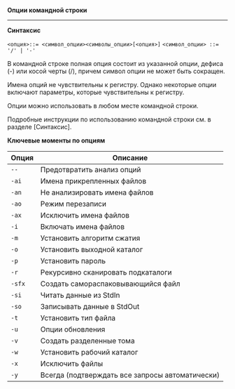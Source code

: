 ﻿

**Опции командной строки**

--------------------------------------------------------------------------------

**Синтаксис**

`<опция>::= <символ_опции><символы_опции>[<опция>]`
`<символ_опции> ::= '/' | '-'`

В командной строке полная опция состоит из указанной опции, дефиса (-) или косой черты (/), причем символ опции не может быть сокращен.

Имена опций не чувствительны к регистру. Однако некоторые опции включают параметры, которые чувствительны к регистру.

Опции можно использовать в любом месте командной строки.

Подробные инструкции по использованию командной строки см. в разделе [Синтаксис].

**Ключевые моменты по опциям**

| Опция     | Описание                                              |
|-----------|-------------------------------------------------------|
| `--`      | Предотвратить анализ опций                          |
| `-ai`     | Имена прикрепленных файлов                           |
| `-an`     | Не анализировать имена файлов                       |
| `-ao`     | Режим перезаписи                                     |
| `-ax`     | Исключить имена файлов                             |
| `-i`      | Включать имена файлов                               |
| `-m`      | Установить алгоритм сжатия                         |
| `-o`      | Установить выходной каталог                          |
| `-p`      | Установить пароль                                    |
| `-r`      | Рекурсивно сканировать подкаталоги                |
| `-sfx`    | Создать самораспаковывающийся файл                   |
| `-si`     | Читать данные из StdIn                               |
| `-so`     | Записывать данные в StdOut                           |
| `-t`      | Установить тип файла                                 |
| `-u`      | Опции обновления                                     |
| `-v`      | Создать разделенные тома                             |
| `-w`      | Установить рабочий каталог                           |
| `-x`      | Исключить файлы                                    |
| `-y`      | Всегда (подтверждать все запросы автоматически) |
